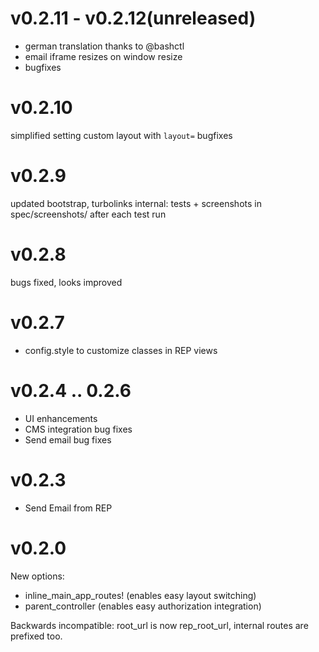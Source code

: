 # v0.2.11 - v0.2.12(unreleased)

* german translation thanks to @bashctl
* email iframe resizes on window resize
* bugfixes

# v0.2.10

simplified setting custom layout with `layout=`
bugfixes

# v0.2.9

updated bootstrap, turbolinks
internal: tests + screenshots in spec/screenshots/ after each test run

# v0.2.8

bugs fixed, looks improved

# v0.2.7

* config.style to customize classes in REP views

# v0.2.4 .. 0.2.6

* UI enhancements
* CMS integration bug fixes
* Send email bug fixes

# v0.2.3

* Send Email from REP

# v0.2.0

New options:
* inline_main_app_routes! (enables easy layout switching)
* parent_controller (enables easy authorization integration)

Backwards incompatible: root_url is now rep_root_url, internal routes are prefixed too.
